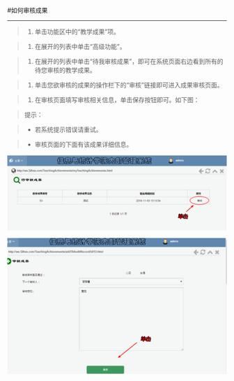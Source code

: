 #如何审核成果

----

>1. 单击功能区中的“教学成果”项。

>1. 在展开的列表中单击“高级功能”。

>1. 在展开的列表中单击“待我审核成果”，即可在系统页面右边看到所有的待您审核的教学成果。

>1. 单击您欲审核的成果的操作栏下的“审核”链接即可进入成果审核页面。

>1. 在审核页面填写审核相关信息，单击保存按钮即可。如下图：

> <w>提示：

>-  <w>若系统提示错误请重试。

>-  <w>审核页面的下面有该成果详细信息。

![](/assets/chapter2/ta/审核1.png)

![](/assets/chapter2/ta/审核2.png)